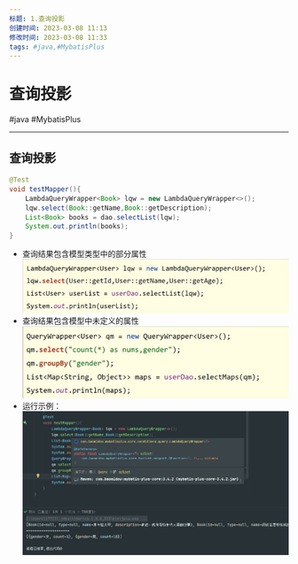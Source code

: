 ```yaml
---
标题: 1.查询投影
创建时间: 2023-03-08 11:13
修改时间: 2023-03-08 11:33
tags: #java,#MybatisPlus
---
```


# 查询投影
#java #MybatisPlus 

---
## 查询投影
```java
@Test  
void testMapper(){  
    LambdaQueryWrapper<Book> lqw = new LambdaQueryWrapper<>();  
    lqw.select(Book::getName,Book::getDescription);  
    List<Book> books = dao.selectList(lqw);  
    System.out.println(books);  
}
```

- 查询结果包含模型类型中的部分属性
![Pasted image 20220922221255](../../../attachments/Pasted%20image%2020220922221255.png)
- 查询结果包含模型中未定义的属性
![Pasted image 20220922221451](../../../attachments/Pasted%20image%2020220922221451.png)
- 运行示例：
![Pasted image 20220923145722](../../../attachments/Pasted%20image%2020220923145722.png)
